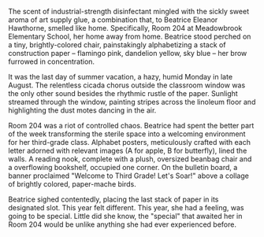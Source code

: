 The scent of industrial-strength disinfectant mingled with the sickly sweet aroma of art supply glue, a combination that, to Beatrice Eleanor Hawthorne, smelled like home. Specifically, Room 204 at Meadowbrook Elementary School, her home away from home. Beatrice stood perched on a tiny, brightly-colored chair, painstakingly alphabetizing a stack of construction paper – flamingo pink, dandelion yellow, sky blue – her brow furrowed in concentration.

It was the last day of summer vacation, a hazy, humid Monday in late August. The relentless cicada chorus outside the classroom window was the only other sound besides the rhythmic rustle of the paper. Sunlight streamed through the window, painting stripes across the linoleum floor and highlighting the dust motes dancing in the air.

Room 204 was a riot of controlled chaos. Beatrice had spent the better part of the week transforming the sterile space into a welcoming environment for her third-grade class. Alphabet posters, meticulously crafted with each letter adorned with relevant images (A for apple, B for butterfly), lined the walls. A reading nook, complete with a plush, oversized beanbag chair and a overflowing bookshelf, occupied one corner. On the bulletin board, a banner proclaimed "Welcome to Third Grade! Let's Soar!" above a collage of brightly colored, paper-mache birds.

Beatrice sighed contentedly, placing the last stack of paper in its designated slot. This year felt different. This year, she had a feeling, was going to be special. Little did she know, the "special" that awaited her in Room 204 would be unlike anything she had ever experienced before.
